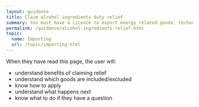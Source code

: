 ```yaml
---
layout: guidance
title: Claim alcohol ingredients duty relief 
summary: You must have a licence to export energy related goods, technology and services.
permalink: /guidance/alcohol-ingredients-relief.html
topic:
  name: Importing
  url: /topic/importing.html
---
```


When they have read this page, the user will:

- understand benefits of claiming relief
- understand which goods are included/excluded
- know how to apply
- understand what happens next
- know what to do if they have a question

